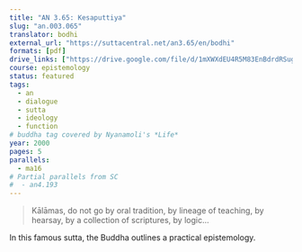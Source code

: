 ```yaml
---
title: "AN 3.65: Kesaputtiya"
slug: "an.003.065"
translator: bodhi
external_url: "https://suttacentral.net/an3.65/en/bodhi"
formats: [pdf]
drive_links: ["https://drive.google.com/file/d/1mXWXdEU4R5M83EnBdrdRSug5_IUHNFZ9/view?usp=drivesdk"]
course: epistemology
status: featured
tags:
  - an
  - dialogue
  - sutta
  - ideology
  - function
# buddha tag covered by Nyanamoli's *Life*
year: 2000
pages: 5
parallels:
  - ma16
# Partial parallels from SC
#  - an4.193
---
```


> Kālāmas, do not go by oral tradition, by lineage of teaching, by hearsay, by a collection of scriptures, by logic...

In this famous sutta, the Buddha outlines a practical epistemology.
